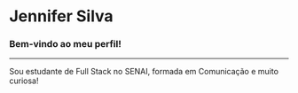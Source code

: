 # Jennifer Silva
### Bem-vindo ao meu perfil! 
---------------------------

Sou estudante de Full Stack no SENAI, formada em Comunicação e muito curiosa!
